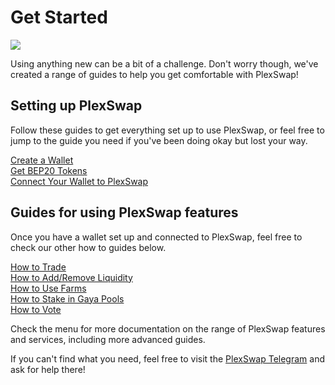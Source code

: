 # Get Started

![](../.gitbook/assets/get-started-header.png)

Using anything new can be a bit of a challenge. Don't worry though, we've created a range of guides to help you get comfortable with PlexSwap!

## Setting up PlexSwap

Follow these guides to get everything set up to use PlexSwap, or feel free to jump to the guide you need if you've been doing okay but lost your way.

[Create a Wallet](https://docs.PlexSwap.finance/get-started/wallet-guide)\
[Get BEP20 Tokens](https://docs.PlexSwap.finance/get-started/bep20-guide)\
[Connect Your Wallet to PlexSwap](https://docs.PlexSwap.finance/get-started/connection-guide)

## Guides for using PlexSwap features

Once you have a wallet set up and connected to PlexSwap, feel free to check our other how to guides below.

[How to Trade](https://docs.PlexSwap.finance/products/PlexSwap-exchange/trade-guide)\
[How to Add/Remove Liquidity](https://docs.PlexSwap.finance/products/PlexSwap-exchange/liquidity-guide)\
[How to Use Farms](https://docs.PlexSwap.finance/products/yield-farming/how-to-use-farms)\
[How to Stake in Gaya Pools](https://docs.PlexSwap.finance/products/gaya-pool/gaya-pool-guide)\
[How to Vote](https://docs.PlexSwap.finance/products/voting/voting-guide)

Check the menu for more documentation on the range of PlexSwap features and services, including more advanced guides.

If you can't find what you need, feel free to visit the [PlexSwap Telegram](../contact-us/telegram.md) and ask for help there!
